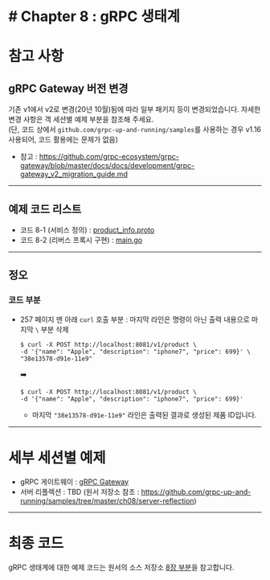 # # Chapter 8 : gRPC 생태계

# 참고 사항
## gRPC Gateway 버전 변경
기존 v1에서 v2로 변경(20년 10월)됨에 따라 일부 패키지 등이 변경되었습니다.
자세한 변경 사항은 객 세션별 예제 부분을 참조해 주세요.  
(단, 코드 상에서 `github.com/grpc-up-and-running/samples`를 사용하는 경우 v1.16 사용되어, 코드 활용에는 문제가 없음)
- 참고 : https://github.com/grpc-ecosystem/grpc-gateway/blob/master/docs/docs/development/grpc-gateway_v2_migration_guide.md 

---
## 예제 코드 리스트
- 코드 8-1 (서비스 정의) : [product_info.proto](01-Gateway/proto/product_info.proto)
- 코드 8-2 (리버스 프록시 구현) : [main.go](01-Gateway/client/main.go)

---
## 정오
### 코드 부분
- 257 페이지 맨 아래 `curl` 호출 부분 : 마지막 라인은 명령이 아닌 출력 내용으로 마지막 `\` 부분 삭제
    ```shell
    $ curl -X POST http://localhost:8081/v1/product \
    -d '{"name": "Apple", "description": "iphone7", "price": 699}' \
    "38e13578-d91e-11e9"
    ```
    :arrow_right:
    ```
    $ curl -X POST http://localhost:8081/v1/product \
    -d '{"name": "Apple", "description": "iphone7", "price": 699}'
    ```
    - 마지막 `"38e13578-d91e-11e9"` 라인은 출력된 결과로 생성된 제품 ID입니다.

---
# 세부 세션별 예제
* gRPC 게이트웨이 : [gRPC Gateway](./01-Gateway)
* 서버 리플렉션 : TBD (원서 저장소 참조 : https://github.com/grpc-up-and-running/samples/tree/master/ch08/server-reflection)

---
# 최종 코드

gRPC 생태계에 대한 예제 코드는 원서의 소스 저장소 [8장 부분](https://github.com/grpc-up-and-running/samples/tree/master/ch08)을 참고합니다.
